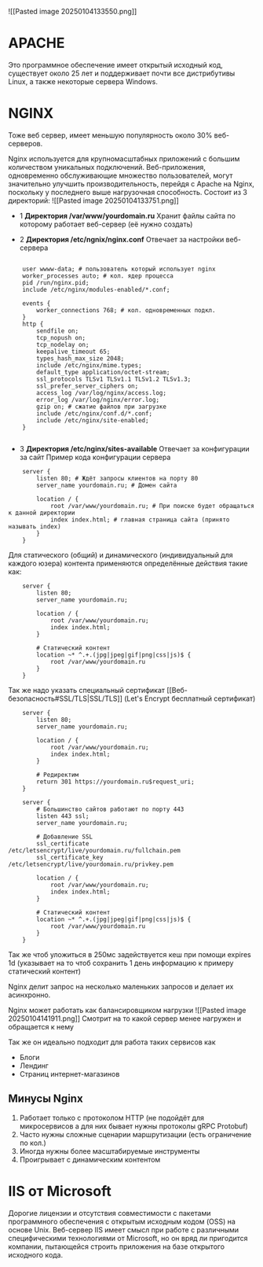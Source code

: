![[Pasted image 20250104133550.png]]

# APACHE

Это программное обеспечение имеет открытый исходный код, существует около 25 лет и поддерживает почти все дистрибутивы Linux, а также некоторые сервера Windows.


# NGINX 

Тоже веб сервер, имеет меньшую популярность около 30% веб-серверов.

Nginx используется для крупномасштабных приложений с большим количеством уникальных подключений. Веб-приложения, одновременно обслуживающие множество пользователей, могут значительно улучшить производительность, перейдя с Apache на Nginx, поскольку у последнего выше нагрузочная способность.
Состоит из 3 директорий:
![[Pasted image 20250104133751.png]]

- 1 **Директория /var/www/yourdomain.ru** Хранит файлы сайта по которому работает веб-сервер (её нужно создать)

- 2 **Директория /etc/ngnix/nginx.conf** Отвечает за настройки веб-сервера
```

	user wwww-data; # пользователь который использует nginx
	worker_processes auto; # кол. ядер процесса
	pid /run/nginx.pid;
	include /etc/nginx/modules-enabled/*.conf;

	events {
		worker_connections 768; # кол. одновременных подкл.
	}
	http {
		sendfile on;
		tcp_nopush on;
		tcp_nodelay on;
		keepalive_timeout 65;
		types_hash_max_size 2048;
		include /etc/nginx/mime.types;
		default_type application/octet-stream;
		ssl_protocols TLSv1 TLSv1.1 TLSv1.2 TLSv1.3;
		ssl_prefer_server_ciphers on;
		access_log /var/log/nginx/access.log;
		error_log /var/log/nginx/error.log;
		gzip on; # сжатие файлов при загрузке 
		include /etc/nginx/conf.d/*.conf;
		include /etc/nginx/site-enabled;
	}
	
```

- 3 **Директория /etc/nginx/sites-available** Отвечает за конфигурации за сайт
Пример кода конфигурации сервера
```
	server {
		listen 80; # Ждёт запросы клиентов на порту 80
		server_name yourdomain.ru; # Домен сайта
		
		location / {
			root /var/www/yourdomain.ru; # При поиске будет обращаться к данной директории 
			index index.html; # главная страница сайта (принято называть index)
		}
	}
```
Для статического (общий) и динамического (индивидуальный для каждого юзера) контента применяются определённые действия такие как:
```
	server {
		listen 80; 
		server_name yourdomain.ru;
		
		location / {
			root /var/www/yourdomain.ru;
			index index.html;
		}

		# Статический контент
		location ~* ^.+.(jpg|jpeg|gif|png|css|js)$ {
			root /var/www/yourdomain.ru
		}
	}
```
Так же надо указать специальный сертификат [[Веб-безопасность#SSL/TLS|SSL/TLS]]  (Let's Encrypt бесплатный сертификат)
```
	server {
		listen 80; 
		server_name yourdomain.ru;
		
		location / {
			root /var/www/yourdomain.ru;
			index index.html;
		}
		
		# Редиректим
		return 301 https://yourdomain.ru$request_uri;
	}

	server {
		# Большинство сайтов работают по порту 443
		listen 443 ssl; 
		server_name yourdomain.ru;

		# Добавление SSL
		ssl_certificate /etc/letsencrypt/live/yourdomain.ru/fullchain.pem
		ssl_certificate_key /etc/letsencrypt/live/yourdomain.ru/privkey.pem

		location / {
			root /var/www/yourdomain.ru;
			index index.html;
		}

		# Статический контент
		location ~* ^.+.(jpg|jpeg|gif|png|css|js)$ {
			root /var/www/yourdomain.ru
		}	
	}

```
Так же чтоб уложиться в 250мс задействуется кеш при помощи expires 1d (указывает на то чтоб сохранить 1 день информацию к примеру статический контент)

Nginx делит запрос на несколько маленьких запросов и делает их асинхронно.

Nginx может работать как балансировщиком нагрузки
![[Pasted image 20250104141911.png]]
Смотрит на то какой сервер менее нагружен и обращается к нему

Так же он идеально подходит для работа таких сервисов как
- Блоги
- Лендинг
- Страниц интернет-магазинов
## Минусы Nginx

1. Работает только с протоколом HTTP (не подойдёт для микросервисов а для них бывает нужны протоколы gRPC Protobuf)
2. Часто нужны сложные сценарии маршрутизации (есть ограничение по кол.)
3. Иногда нужны более масштабируемые инструменты
4. Проигрывает с динамическим контентом 

# IIS от Microsoft

Дорогие лицензии и отсутствия совместимости с пакетами программного обеспечения с открытым исходным кодом (OSS) на основе Unix. Веб-сервер IIS имеет смысл при работе с различными специфическими технологиями от Microsoft, но он вряд ли пригодится компании, пытающейся строить приложения на базе открытого исходного кода.

